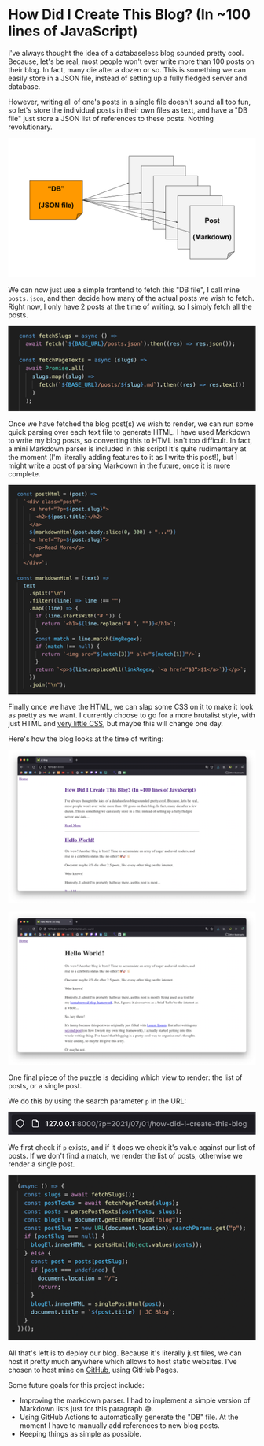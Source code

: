 # How Did I Create This Blog? (In ~100 lines of JavaScript)

I've always thought the idea of a databaseless blog sounded pretty cool. Because, let's be real, most people won't ever write more than 100 posts on their blog. In fact, many die after a dozen or so. This is something we can easily store in a JSON file, instead of setting up a fully fledged server and database.

However, writing all of one's posts in a single file doesn't sound all too fun, so let's store the individual posts in their own files as text, and have a "DB file" just store a JSON list of references to these posts. Nothing revolutionary.

![Database Architecture](/posts/2021/07/01/db.svg)

We can now just use a simple frontend to fetch this "DB file", I call mine `posts.json`, and then decide how many of the actual posts we wish to fetch. Right now, I only have 2 posts at the time of writing, so I simply fetch all the posts.

![Fetching data](/posts/2021/07/01/fetch-data.png)

Once we have fetched the blog post(s) we wish to render, we can run some quick parsing over each text file to generate HTML. I have used Markdown to write my blog posts, so converting this to HTML isn't too difficult. In fact, a mini Markdown parser is included in this script! It's quite rudimentary at the moment (I'm literally adding features to it as I write this post!), but I might write a post of parsing Markdown in the future, once it is more complete.

![Fetching data](/posts/2021/07/01/parse-html.png)

Finally once we have the HTML, we can slap some CSS on it to make it look as pretty as we want. I currently choose to go for a more brutalist style, with just HTML and [very little CSS](https://github.com/JCGrant/blog/blob/main/style.css), but maybe this will change one day.

Here's how the blog looks at the time of writing:

![My Blog](/posts/2021/07/01/blog.png)

![An example post](/posts/2021/07/01/post.png)

One final piece of the puzzle is deciding which view to render: the list of posts, or a single post.

We do this by using the search parameter `p` in the URL:

![The URL](/posts/2021/07/01/url.png)

We first check if `p` exists, and if it does we check it's value against our list of posts. If we don't find a match, we render the list of posts, otherwise we render a single post.

![The main logic of the program](/posts/2021/07/01/main-logic.png)

All that's left is to deploy our blog. Because it's literally just files, we can host it pretty much anywhere which allows to host static websites. I've chosen to host mine on [GitHub](https://github.com/JCGrant/blog/), using GitHub Pages.

Some future goals for this project include:

- Improving the markdown parser. I had to implement a simple version of Markdown lists just for this paragraph 😅.
- Using GitHub Actions to automatically generate the "DB" file. At the moment I have to manually add references to new blog posts.
- Keeping things as simple as possible.
